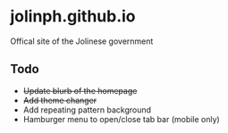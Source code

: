 # jolinph.github.io

Offical site of the Jolinese government

## Todo

- ~~Update blurb of the homepage~~
- ~~Add theme changer~~
- Add repeating pattern background
- Hamburger menu to open/close tab bar (mobile only)
